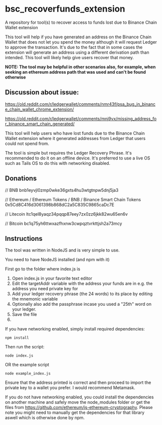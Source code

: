 # bsc_recoverfunds_extension

A repository for tool(s) to recover access to funds lost due to Binance Chain Wallet extension

This tool will help if you have generated an address on the Binance Chain Wallet that does not let you spend the money although it will request Ledger to approve the transaction. It's due to the fact that in some cases the extension will generate an address using a different derivation path than intended. This tool will likely help give users recover that money.

**NOTE: The tool may be helpful in other scenarios also, for example, when seeking an ethereum address path that was used and can't be found otherwise**

## Discussion about issue:

https://old.reddit.com/r/ledgerwallet/comments/nmr43f/psa_bug_in_binance_chain_wallet_chrome_extension/

https://old.reddit.com/r/ledgerwallet/comments/mnj9vx/missing_address_for_binance_smart_chain_generated/

This tool will help users who have lost funds due to the Binance Chain Wallet extension where
it generated addresses from Ledger that users could not spend from.

The tool is simple but requires the Ledger Recovery Phrase. It's recommended to do it on an offline device. It's preferred to use
a live OS such as Tails OS to do this with networking disabled.

## Donations

// BNB
bnb1eyvjl0zmp0wke36gxts4hu3wtgtnpw5dnj5ja3

// Ethereum / Ethereum Tokens / BNB / Binance Smart Chain Tokens
0x5Cd8C416d3061398b868dC2a5C835C9865caDc7E

// Litecoin
ltc1qel8yaqz34pqqp87eey7zx0zz6jkk82wu65en6v

// Bitcoin
bc1q75yh6ttwxazfhxnw3cwpqztvrkttjsh2a73mcy

## Instructions

The tool was written in NodeJS and is very simple to use.

You need to have NodeJS installed (and npm with it)

First go to the folder where index.js is

1. Open index.js in your favorite text editor
2. Edit the targetAddr variable with the address your funds are in e.g. the address you need private key for
3. Add your ledger recovery phrase (the 24 words) to its place by editing the mnemonic variable
4. Optionally also add the passphrase incase you used a "25th" word on your ledger.
5. Save the file
6. 
If you have networking enabled, simply install required dependencies:
```
npm install
```

Then run the script:
```
node index.js
```

OR the example script
```
node example_index.js
```

Ensure that the address printed is correct and then proceed to import the private key to a wallet you prefer. I would recommend Metamask.

If you do not have networking enabled, you could install the dependencies on another machine and safely move the node_modules folder or get the files from https://github.com/ethereum/js-ethereum-cryptography. Please note you might need to manually get the dependencies for that library aswell which is otherwise done by npm.